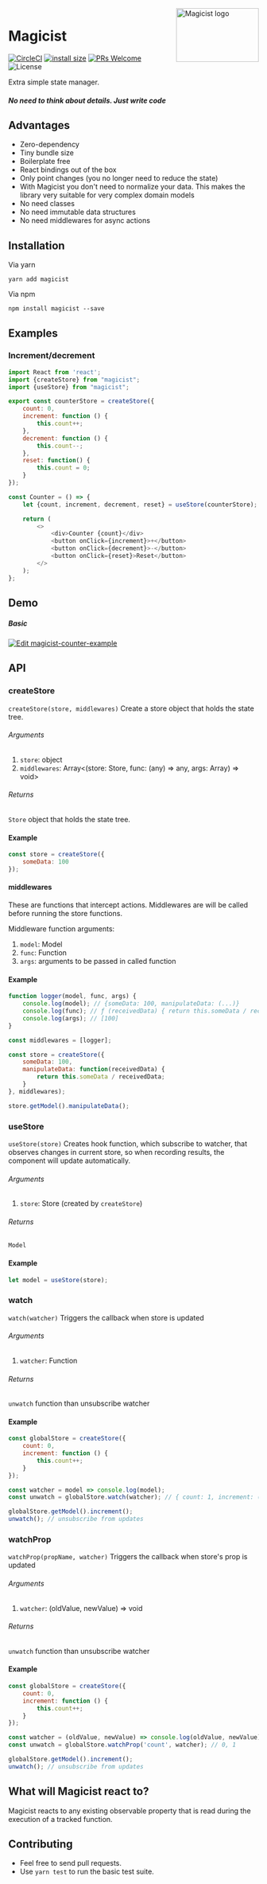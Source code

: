 <img align="right" alt='Magicist logo' width="166" height="108" src="https://github.com/Shilza/Magicist/blob/master/public/readmeLogo.png" />

# Magicist
[![CircleCI](https://circleci.com/gh/Shilza/Magicist.svg?style=svg)](https://circleci.com/gh/Shilza/Magicist)
[![install size](https://packagephobia.now.sh/badge?p=magicist)](https://packagephobia.now.sh/result?p=magicist)
[![PRs Welcome](https://img.shields.io/badge/PRs-welcome-brightgreen.svg?style=flat-square)](http://makeapullrequest.com)
![License](https://img.shields.io/npm/l/magicist.svg?colorB=brightgreen&style=popout)


Extra simple state manager.
##### No need to think about details. Just write code

## Advantages


* Zero-dependency
* Tiny bundle size
* Boilerplate free
* React bindings out of the box
* Only point changes (you no longer need to reduce the state)
* With Magicist you don't need to normalize your data. This makes the library very suitable for very complex domain models
* No need classes
* No need immutable data structures
* No need middlewares for async actions

## Installation

Via yarn
```
yarn add magicist
```

Via npm 
```
npm install magicist --save
```

## Examples
### Increment/decrement
```javascript
import React from 'react';
import {createStore} from "magicist";
import {useStore} from "magicist";

export const counterStore = createStore({
    count: 0,
    increment: function () {
        this.count++;
    },
    decrement: function () {
        this.count--;
    },
    reset: function() {
        this.count = 0;
    }
});

const Counter = () => {
    let {count, increment, decrement, reset} = useStore(counterStore);

    return (
        <>
            <div>Counter {count}</div>
            <button onClick={increment}>+</button>
            <button onClick={decrement}>-</button>
            <button onClick={reset}>Reset</button>
        </>
    );
};
```

## Demo
##### Basic 
[![Edit magicist-counter-example](https://codesandbox.io/static/img/play-codesandbox.svg)](https://codesandbox.io/s/magicist-counter-example-ktynt?fontsize=14)

## API
### createStore
`createStore(store, middlewares)` Create a store object that holds the state tree.

###### Arguments
1. `store`: object
2. `middlewares`: Array<(store: Store, func: (any) => any, args: Array<any>) => void>

###### Returns 
`Store` object that holds the state tree.

#### Example
```javascript
const store = createStore({
    someData: 100
});
```
#### middlewares

These are functions that intercept actions.
Middlewares are will be called before running the store functions.

Middleware function arguments: 
1. `model`: Model
2. `func`: Function
3. `args`: arguments to be passed in called function  

#### Example
```javascript
function logger(model, func, args) {
    console.log(model); // {someData: 100, manipulateData: (...)}
    console.log(func); // ƒ (receivedData) { return this.someData / receivedData; }
    console.log(args); // [100]
}

const middlewares = [logger];

const store = createStore({
    someData: 100,
    manipulateData: function(receivedData) {
        return this.someData / receivedData;
    }
}, middlewares);

store.getModel().manipulateData();
```

### useStore
`useStore(store)` Creates hook function, which subscribe to watcher, that observes changes in current store, so when recording results, the component will update automatically.

###### Arguments
1. `store`: Store (created by `createStore`)

###### Returns 
`Model`

#### Example
```javascript
let model = useStore(store);
```

### watch
`watch(watcher)` Triggers the callback when store is updated

###### Arguments
1. `watcher`: Function

###### Returns 
`unwatch` function than unsubscribe watcher 

#### Example

```javascript
const globalStore = createStore({
    count: 0,
    increment: function () {
        this.count++;
    }
});

const watcher = model => console.log(model);
const unwatch = globalStore.watch(watcher); // { count: 1, increment: (...) }

globalStore.getModel().increment();
unwatch(); // unsubscribe from updates
```

### watchProp
`watchProp(propName, watcher)` Triggers the callback when store's prop is updated

###### Arguments
1. `watcher`: (oldValue, newValue) => void

###### Returns 
`unwatch` function than unsubscribe watcher 

#### Example

```javascript
const globalStore = createStore({
    count: 0,
    increment: function () {
        this.count++;
    }
});

const watcher = (oldValue, newValue) => console.log(oldValue, newValue);
const unwatch = globalStore.watchProp('count', watcher); // 0, 1

globalStore.getModel().increment();
unwatch(); // unsubscribe from updates
```
## What will Magicist react to?
Magicist reacts to any existing observable property that is read during the execution of a tracked function.

## Contributing

* Feel free to send pull requests.
* Use `yarn test` to run the basic test suite.
